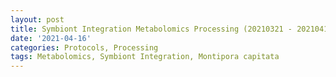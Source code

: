 ```yaml
---
layout: post
title: Symbiont Integration Metabolomics Processing (20210321 - 20210414)
date: '2021-04-16'
categories: Protocols, Processing
tags: Metabolomics, Symbiont Integration, Montipora capitata
---
```

